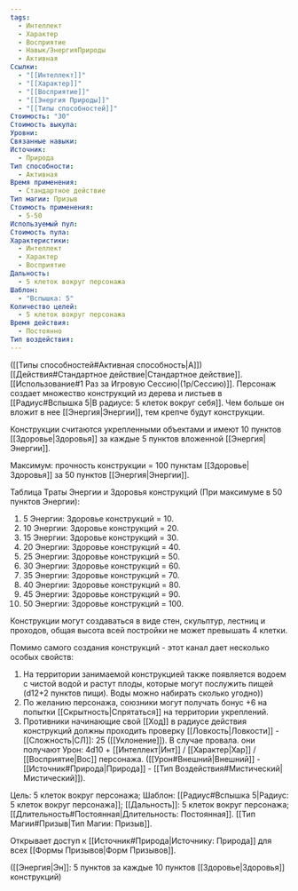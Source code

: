 ```yaml
---
tags:
  - Интеллект
  - Характер
  - Восприятие
  - Навык/ЭнергияПрироды
  - Активная
Ссылки:
  - "[[Интеллект]]"
  - "[[Характер]]"
  - "[[Восприятие]]"
  - "[[Энергия Природы]]"
  - "[[Типы способностей]]"
Стоимость: "30"
Стоимость выкупа: 
Уровни: 
Связанные навыки: 
Источник:
  - Природа
Тип способности:
  - Активная
Время применения:
  - Стандартное действие
Тип магии: Призыв
Стоимость применения:
  - 5-50
Используемый пул: 
Стоимость пула: 
Характеристики:
  - Интеллект
  - Характер
  - Восприятие
Дальность:
  - 5 клеток вокруг персонажа
Шаблон:
  - "Вспышка: 5"
Количество целей:
  - 5 клеток вокруг персонажа
Время действия:
  - Постоянно
Тип воздействия:
---
```

([[Типы способностей#Активная способность|А]]) [[Действия#Стандартное действие|Стандартное действие]]. [[Использование#1 Раз за Игровую Сессию|(1р/Сессию)]]. Персонаж создает множество конструкций из дерева и листьев в [[Радиус#Вспышка 5|В радиусе: 5 клеток вокруг себя]]. Чем больше он вложит в нее [[Энергия|Энергии]], тем крепче будут конструкции.

Конструкции считаются укрепленными объектами и имеют 10 пунктов [[Здоровье|Здоровья]] за каждые 5 пунктов вложенной [[Энергия|Энергии]].

Максимум: прочность конструкции = 100 пунктам [[Здоровье|Здоровья]] за 50 пунктов [[Энергия|Энергии]].

Таблица Траты Энергии и Здоровья конструкций
(При максимуме в 50 пунктов Энергии):

1. 5 Энергии: Здоровье конструкций = 10.
2. 10 Энергии: Здоровье конструкций = 20. 
3. 15 Энергии: Здоровье конструкций = 30.
4. 20 Энергии: Здоровье конструкций = 40.
5. 25 Энергии: Здоровье конструкций = 50.
6. 30 Энергии: Здоровье конструкций = 60.
7. 35 Энергии: Здоровье конструкций = 70. 
8. 40 Энергии: Здоровье конструкций = 80.
9. 45 Энергии: Здоровье конструкций = 90.
10. 50 Энергии: Здоровье конструкций = 100. 

Конструкции могут создаваться в виде стен, скульптур, лестниц и проходов, общая высота всей постройки не может превышать 4 клетки. 

Помимо самого создания конструкций - этот канал дает несколько особых свойств:

1. На территории занимаемой конструкцией также появляется водоем с чистой водой и растут плоды, которые могут послужить пищей (d12+2 пунктов пищи). Воды можно набирать сколько угодно))
2. По желанию персонажа, союзники могут получать бонус +6 на попытки [[Скрытность|Спрятаться]] на территории укреплений. 
3. Противники начинающие свой [[Ход]] в радиусе действия конструкций должны проходить проверку [[Ловкость|Ловкости]] - [[Сложность|СЛ]]: 25 ([[Уклонение]]). В случае провала. они получают Урон: 4d10 + [[Интеллект|Инт]] / [[Характер|Хар]] / [[Восприятие|Вос]] персонажа. ([[Урон#Внешний|Внешний]] - [[Источник#Природа|Природа]] - [[Тип Воздействия#Мистический|Мистический]]).

Цель: 5 клеток вокруг персонажа; Шаблон: [[Радиус#Вспышка 5|Радиус: 5 клеток вокруг персонажа]]; [[Дальность]]: 5 клеток вокруг персонажа; [[Длительность#Постоянная|Длительность: Постоянная]]. [[Тип Магии#Призыв|Тип Магии: Призыв]].

Открывает доступ к [[Источник#Природа|Источнику: Природа]] для всех [[Формы Призывов|Форм Призывов]]. 

([[Энергия|Эн]]: 5 пунктов за каждые 10 пунктов [[Здоровье|Здоровья]] конструкций)